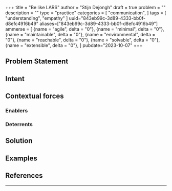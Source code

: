 +++
title = "Be like LARS"
author = "Stijn Dejongh"
draft = true
problem = ""
description = ""
type = "practice"
categories = [
    "communication",
]
tags = [
    "understanding", "empathy"
]
uuid="843eb99c-3d89-4333-bb0f-d8efc4916b49"
aliases=["843eb99c-3d89-4333-bb0f-d8efc4916b49"]
ammerse = [
    {name = "agile", delta = "0"},
    {name = "minimal", delta = "0"},
    {name = "maintainable", delta = "0"},
    {name = "environmental", delta = "0"},
    {name = "reachable", delta = "0"},
    {name = "solvable", delta = "0"},
    {name = "extensible", delta = "0"},
]
pubdate="2023-10-07"
+++

## Problem Statement

## Intent

## Contextual forces

### Enablers

### Deterrents

## Solution

## Examples

## References


---


